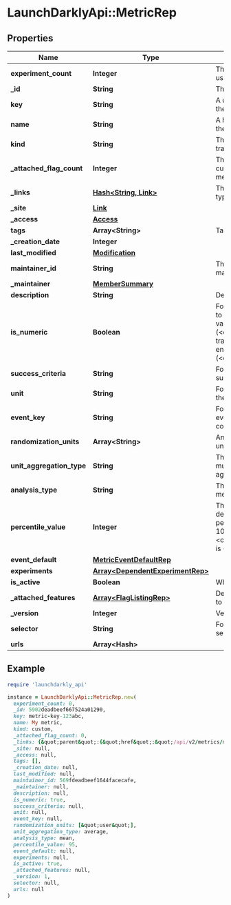 # LaunchDarklyApi::MetricRep

## Properties

| Name | Type | Description | Notes |
| ---- | ---- | ----------- | ----- |
| **experiment_count** | **Integer** | The number of experiments using this metric | [optional] |
| **_id** | **String** | The ID of this metric |  |
| **key** | **String** | A unique key to reference the metric |  |
| **name** | **String** | A human-friendly name for the metric |  |
| **kind** | **String** | The kind of event the metric tracks |  |
| **_attached_flag_count** | **Integer** | The number of feature flags currently attached to this metric | [optional] |
| **_links** | [**Hash&lt;String, Link&gt;**](Link.md) | The location and content type of related resources |  |
| **_site** | [**Link**](Link.md) |  | [optional] |
| **_access** | [**Access**](Access.md) |  | [optional] |
| **tags** | **Array&lt;String&gt;** | Tags for the metric |  |
| **_creation_date** | **Integer** |  |  |
| **last_modified** | [**Modification**](Modification.md) |  | [optional] |
| **maintainer_id** | **String** | The ID of the member who maintains this metric | [optional] |
| **_maintainer** | [**MemberSummary**](MemberSummary.md) |  | [optional] |
| **description** | **String** | Description of the metric | [optional] |
| **is_numeric** | **Boolean** | For custom metrics, whether to track numeric changes in value against a baseline (&lt;code&gt;true&lt;/code&gt;) or to track a conversion when an end user takes an action (&lt;code&gt;false&lt;/code&gt;). | [optional] |
| **success_criteria** | **String** | For custom metrics, the success criteria | [optional] |
| **unit** | **String** | For numeric custom metrics, the unit of measure | [optional] |
| **event_key** | **String** | For custom metrics, the event key to use in your code | [optional] |
| **randomization_units** | **Array&lt;String&gt;** | An array of randomization units allowed for this metric | [optional] |
| **unit_aggregation_type** | **String** | The method in which multiple unit event values are aggregated | [optional] |
| **analysis_type** | **String** | The strategy for analyzing metric events | [optional] |
| **percentile_value** | **Integer** | The percentile, an integer denoting the target percentile between 0 and 100. Only present when &lt;code&gt;analysisType&lt;/code&gt; is &lt;code&gt;percentile&lt;/code&gt;. | [optional] |
| **event_default** | [**MetricEventDefaultRep**](MetricEventDefaultRep.md) |  | [optional] |
| **experiments** | [**Array&lt;DependentExperimentRep&gt;**](DependentExperimentRep.md) |  | [optional] |
| **is_active** | **Boolean** | Whether the metric is active | [optional] |
| **_attached_features** | [**Array&lt;FlagListingRep&gt;**](FlagListingRep.md) | Details on the flags attached to this metric | [optional] |
| **_version** | **Integer** | Version of the metric | [optional] |
| **selector** | **String** | For click metrics, the CSS selectors | [optional] |
| **urls** | **Array&lt;Hash&gt;** |  | [optional] |

## Example

```ruby
require 'launchdarkly_api'

instance = LaunchDarklyApi::MetricRep.new(
  experiment_count: 0,
  _id: 5902deadbeef667524a01290,
  key: metric-key-123abc,
  name: My metric,
  kind: custom,
  _attached_flag_count: 0,
  _links: {&quot;parent&quot;:{&quot;href&quot;:&quot;/api/v2/metrics/my-project&quot;,&quot;type&quot;:&quot;application/json&quot;},&quot;self&quot;:{&quot;href&quot;:&quot;/api/v2/metrics/my-project/my-metric&quot;,&quot;type&quot;:&quot;application/json&quot;}},
  _site: null,
  _access: null,
  tags: [],
  _creation_date: null,
  last_modified: null,
  maintainer_id: 569fdeadbeef1644facecafe,
  _maintainer: null,
  description: null,
  is_numeric: true,
  success_criteria: null,
  unit: null,
  event_key: null,
  randomization_units: [&quot;user&quot;],
  unit_aggregation_type: average,
  analysis_type: mean,
  percentile_value: 95,
  event_default: null,
  experiments: null,
  is_active: true,
  _attached_features: null,
  _version: 1,
  selector: null,
  urls: null
)
```

